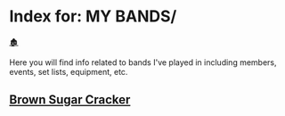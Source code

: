 # Index for: MY BANDS/

[🏚️](../README.md)

Here you will find info related to bands I've played in including members, events, set lists, equipment, etc.

## [Brown Sugar Cracker](/my-bands/brown-sugar-cracker.md)